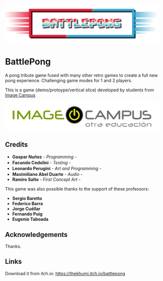 <p align="center">
<img src="Title.png" alt="BattlePong"/>
</p>

# BattlePong

A pong tribute game fused with many other retro games to create a full new pong experience.
Challenging game modes for 1 and 2 players.

This is a game (demo/protoype/vertical slice) developed by students from <a href="https://www.imagecampus.edu.ar/">Image Campus</a>

<p align="center">
  <a href="https://www.imagecampus.edu.ar/">
    <img src="logo-image-campus.png" alt="Image Campus"/>
  </a> 
</p>


## Credits

- **Gaspar Nuñez** - *Programming* - <a href="gaspacho09@hotmail.com"><img height="16" width="16" src="https://unpkg.com/simple-icons@latest/icons/gmail.svg" /></a> <a href="https://steamcommunity.com/id/Thekhumi"><img height="16" width="16" src="https://unpkg.com/simple-icons@latest/icons/steam.svg" /></a>  <a href="Thekhumi#5001"><img height="16" width="16" src="https://unpkg.com/simple-icons@latest/icons/discord.svg" /></a> 
- **Facundo Cedolini** - *Testing* - <a href="cedo3432@hotmail.com"><img height="16" width="16" src="https://unpkg.com/simple-icons@latest/icons/gmail.svg" /></a>
- **Leonardo Perugini** - *Art and Programming* - <a href="xweetyk@gmail.com"><img height="16" width="16" src="https://unpkg.com/simple-icons@latest/icons/gmail.svg" /></a> <a href="https://www.instagram.com/xweetyk/m"><img height="16" width="16" src="https://unpkg.com/simple-icons@latest/icons/instagram.svg" /></a> 
- **Maximiliano Abel Duarte** - *Audio* - <a href="maximiliano.abel.duarte@gmail.com"><img height="16" width="16" src="https://unpkg.com/simple-icons@latest/icons/gmail.svg" /></a>
- **Ramiro Salto** - *First Concept Art* - 

This game was also possible thanks to the support of these professors:

- **Sergio Baretto**
- **Federico Barra**
- **Jorge Cuéllar**
- **Fernando Puig**
- **Eugenio Taboada**


## Acknowledgements

Thanks.

## Links

Download it from itch.io: https://thekhumi.itch.io/battlepong
